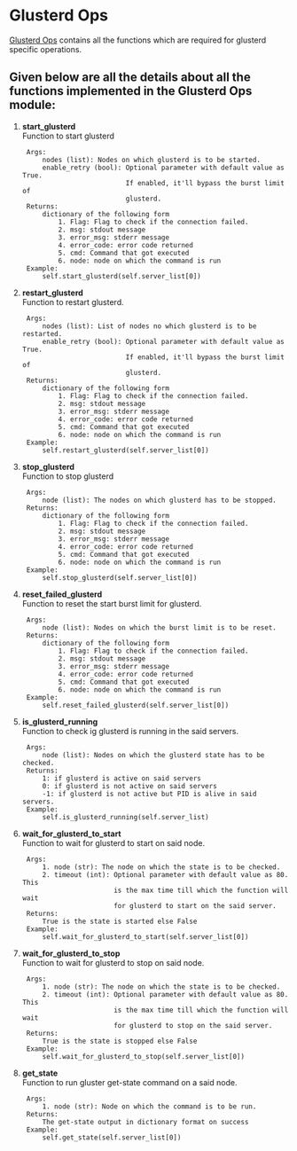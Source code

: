 # Glusterd Ops

[Glusterd Ops](../../../common/ops/gluster_ops/gluster_ops.py) contains all the functions which are required for glusterd specific operations.

## Given below are all the details about all the functions implemented in the Glusterd Ops module:

1) **start_glusterd**<br>
        Function to start glusterd

        Args:
            nodes (list): Nodes on which glusterd is to be started.
            enable_retry (bool): Optional parameter with default value as True.
                                 If enabled, it'll bypass the burst limit of
                                 glusterd.
        Returns:
            dictionary of the following form
            	1. Flag: Flag to check if the connection failed.
				2. msg: stdout message
				3. error_msg: stderr message
				4. error_code: error code returned
				5. cmd: Command that got executed
				6. node: node on which the command is run
        Example:
            self.start_glusterd(self.server_list[0])

2) **restart_glusterd**<br>
		Function to restart glusterd.

        Args:
            nodes (list): List of nodes no which glusterd is to be restarted.
            enable_retry (bool): Optional parameter with default value as True.
                                 If enabled, it'll bypass the burst limit of
                                 glusterd.
        Returns:
            dictionary of the following form
            	1. Flag: Flag to check if the connection failed.
				2. msg: stdout message
				3. error_msg: stderr message
				4. error_code: error code returned
				5. cmd: Command that got executed
				6. node: node on which the command is run
        Example:
            self.restart_glusterd(self.server_list[0])

3) **stop_glusterd**<br>
        Function to stop glusterd

        Args:
            node (list): The nodes on which glusterd has to be stopped.
        Returns:
            dictionary of the following form
            	1. Flag: Flag to check if the connection failed.
				2. msg: stdout message
				3. error_msg: stderr message
				4. error_code: error code returned
				5. cmd: Command that got executed
				6. node: node on which the command is run
        Example:
            self.stop_glusterd(self.server_list[0])

4) **reset_failed_glusterd**<br>
        Function to reset the start burst limit for glusterd.

        Args:
            node (list): Nodes on which the burst limit is to be reset.
        Returns:
            dictionary of the following form
            	1. Flag: Flag to check if the connection failed.
				2. msg: stdout message
				3. error_msg: stderr message
				4. error_code: error code returned
				5. cmd: Command that got executed
				6. node: node on which the command is run
        Example:
            self.reset_failed_glusterd(self.server_list[0])

5) **is_glusterd_running**<br>
        Function to check ig glusterd is running in the said servers.

        Args:
            node (list): Nodes on which the glusterd state has to be checked.
        Returns:
			1: if glusterd is active on said servers
			0: if glusterd is not active on said servers
			-1: if glusterd is not active but PID is alive in said servers.
		Example:
			self.is_glusterd_running(self.server_list)

6) **wait_for_glusterd_to_start**<br>
		Function to wait for glusterd to start on said node.

		Args:
			1. node (str): The node on which the state is to be checked.
			2. timeout (int): Optional parameter with default value as 80. This
                              is the max time till which the function will wait
                              for glusterd to start on the said server.
		Returns:
			True is the state is started else False
		Example:
			self.wait_for_glusterd_to_start(self.server_list[0])

6) **wait_for_glusterd_to_stop**<br>
		Function to wait for glusterd to stop on said node.

		Args:
			1. node (str): The node on which the state is to be checked.
			2. timeout (int): Optional parameter with default value as 80. This
                              is the max time till which the function will wait
                              for glusterd to stop on the said server.
		Returns:
			True is the state is stopped else False
		Example:
			self.wait_for_glusterd_to_stop(self.server_list[0])

7) **get_state**<br>
		Function to run gluster get-state command on a said node.

		Args:
			1. node (str): Node on which the command is to be run.
		Returns:
			The get-state output in dictionary format on success
		Example:
			self.get_state(self.server_list[0])
